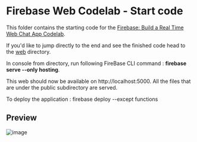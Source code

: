 # Firebase Web Codelab - Start code

This folder contains the starting code for the [Firebase: Build a Real Time Web Chat App Codelab](https://codelabs.developers.google.com/codelabs/firebase-web/).

If you'd like to jump directly to the end and see the finished code head to the [web](../web) directory.

In console from directory, run following FireBase CLI command : <b>firebase serve --only hosting</b>.

This web should now be available on http://localhost:5000. All the files that are under the public subdirectory are served.

To deploy the application : firebase deploy --except functions

## Preview

![image](https://user-images.githubusercontent.com/26543302/51764970-31fd7200-20df-11e9-8f1a-3d15e113cc12.png)
